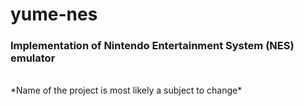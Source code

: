 # yume-nes
### Implementation of Nintendo Entertainment System (NES) emulator

<br>
*Name of the project is most likely a subject to change*
